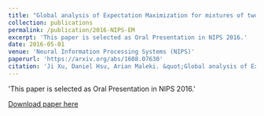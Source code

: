 ```yaml
---
title: "Global analysis of Expectation Maximization for mixtures of two Gaussians"
collection: publications
permalink: /publication/2016-NIPS-EM
excerpt: 'This paper is selected as Oral Presentation in NIPS 2016.'
date: 2016-05-01
venue: 'Neural Information Processing Systems (NIPS)'
paperurl: 'https://arxiv.org/abs/1608.07630'
citation: 'Ji Xu, Daniel Hsu, Arian Maleki. &quot;Global analysis of Expectation Maximization for mixtures of two Gaussians.&quot;  <i>Neural Information Processing Systems (NIPS)</i>. 2016 (Oral Presentation + Travel Award).'
---
```

'This paper is selected as Oral Presentation in NIPS 2016.'

[Download paper here](https://arxiv.org/abs/1608.07630)

